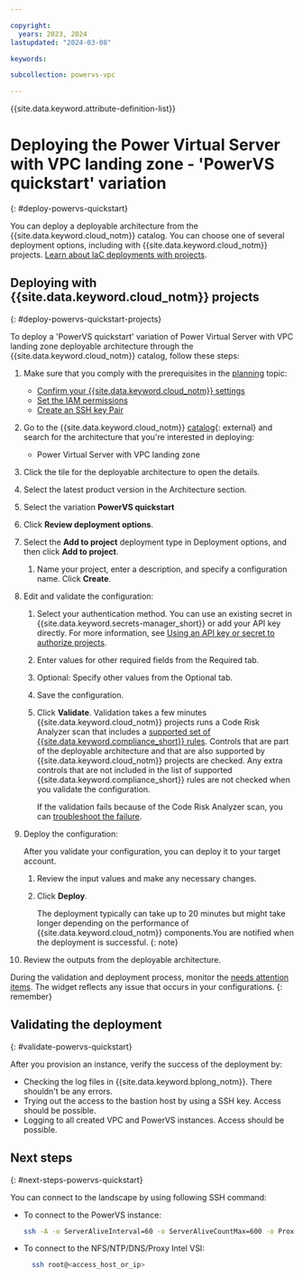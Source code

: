 ```yaml
---

copyright:
  years: 2023, 2024
lastupdated: "2024-03-08"

keywords:

subcollection: powervs-vpc

---
```


{{site.data.keyword.attribute-definition-list}}

# Deploying the Power Virtual Server with VPC landing zone - 'PowerVS quickstart' variation
{: #deploy-powervs-quickstart}

You can deploy a deployable architecture from the {{site.data.keyword.cloud_notm}} catalog. You can choose one of several deployment options, including with {{site.data.keyword.cloud_notm}} projects. [Learn about IaC deployments with projects](/docs/secure-enterprise?topic=secure-enterprise-understanding-projects).

## Deploying with {{site.data.keyword.cloud_notm}} projects
{: #deploy-powervs-quickstart-projects}

To deploy a 'PowerVS quickstart' variation of Power Virtual Server with VPC landing zone deployable architecture through the {{site.data.keyword.cloud_notm}} catalog, follow these steps:

1.  Make sure that you comply with the prerequisites in the [planning](/docs/powervs-vpc?topic=powervs-vpc-powervs-automation-planning) topic:
    - [Confirm your {{site.data.keyword.cloud_notm}} settings](/docs/powervs-vpc?topic=powervs-vpc-powervs-automation-planning#vpc-cloud-prereqs)
    - [Set the IAM permissions](/docs/powervs-vpc?topic=powervs-vpc-powervs-automation-planning#powervs-automation-IAM-prereqs)
    - [Create an SSH key Pair](/docs/powervs-vpc?topic=powervs-vpc-powervs-automation-planning#powervs-automation-ssh-key)
1. Go to the {{site.data.keyword.cloud_notm}} [catalog](/catalog#reference_architecture){: external} and search for the architecture that you're interested in deploying:
    - Power Virtual Server with VPC landing zone
1.  Click the tile for the deployable architecture to open the details.
1.  Select the latest product version in the Architecture section.
1.  Select the variation **PowerVS quickstart**
1.  Click **Review deployment options**.
1.  Select the **Add to project** deployment type in Deployment options, and then click **Add to project**.
    1.  Name your project, enter a description, and specify a configuration name. Click **Create**.
1.  Edit and validate the configuration:
    1.  Select your authentication method. You can use an existing secret in {{site.data.keyword.secrets-manager_short}} or add your API key directly. For more information, see [Using an API key or secret to authorize projects](/docs/secure-enterprise?topic=secure-enterprise-authorize-project).
    1.  Enter values for other required fields from the Required tab.
    1.  Optional: Specify other values from the Optional tab.
    1.  Save the configuration.
    1.  Click **Validate**. Validation takes a few minutes
{{site.data.keyword.cloud_notm}} projects runs a Code Risk Analyzer scan that includes a [supported set of {{site.data.keyword.compliance_short}} rules](/docs/code-risk-analyzer-cli-plugin?topic=code-risk-analyzer-cli-plugin-cra-cli-plugin#terraform-scc-goals). Controls that are part of the deployable architecture and that are also supported by {{site.data.keyword.cloud_notm}} projects are checked. Any extra controls that are not included in the list of supported {{site.data.keyword.compliance_short}} rules are not checked when you validate the configuration.

        If the validation fails because of the Code Risk Analyzer scan, you can [troubleshoot the failure](/docs/secure-infrastructure-vpc?topic=secure-infrastructure-vpc-ts-na-failures).
1.  Deploy the configuration:

    After you validate your configuration, you can deploy it to your target account.

    1.  Review the input values and make any necessary changes.
    1.  Click **Deploy**.

        The deployment typically can take up to 20 minutes but might take longer depending on the performance of {{site.data.keyword.cloud_notm}} components.You are notified when the deployment is successful.
        {: note}

1.  Review the outputs from the deployable architecture.

During the validation and deployment process, monitor the [needs attention items](/docs/secure-enterprise?topic=secure-enterprise-needs-attention-projects). The widget reflects any issue that occurs in your configurations.
{: remember}


## Validating the deployment
{: #validate-powervs-quickstart}

After you provision an instance, verify the success of the deployment by:

- Checking the log files in {{site.data.keyword.bplong_notm}}. There shouldn't be any errors.
- Trying out the access to the bastion host by using a SSH key. Access should be possible. 
- Logging to all created VPC and PowerVS instances. Access should be possible.

## Next steps
{: #next-steps-powervs-quickstart}

You can connect to the landscape by using following SSH command:

- To connect to the PowerVS instance:
    ```sh
    ssh -A -o ServerAliveInterval=60 -o ServerAliveCountMax=600 -o ProxyCommand="ssh -W %h:%p root@<access_host_or_ip>" root@<powervs_instance_management_ip>
    ```
- To connect to the NFS/NTP/DNS/Proxy Intel VSI:
  ```sh
    ssh root@<access_host_or_ip>
    ```
    